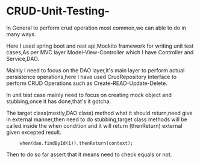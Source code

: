 # CRUD-Unit-Testing-

In General to perform crud operation most common,we can able to do in many ways.

Here I used spring boot and rest api,Mockito framework for writing unit test cases,As per MVC layer Model-View-Controller which I have Controller and Service,DAO.

Mainly I need to focus on the DAO layer,it's main layer to perform actual persistence operations,here I have used CrudRepository Interface to perform CRUD Operations such as Create-READ-Update-Delete.

In unit test case mainly need to focus on creating mock object and stubbing,once it has done,that's it gotcha.

The target class(mostly,DAO class) method what it should return,need give in external manner,then need to do stubbing,target class methods will be called inside the when condition and it will return (thenReturn) external given excepted result.

         when(dao.findById(1)).thenReturn(context);

Then to do so far assert that it means need to check equals or not.


